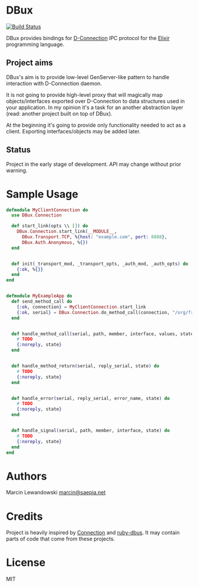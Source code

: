 # DBux
[![Build Status](https://travis-ci.org/mspanc/dbux.svg?branch=master)](https://travis-ci.org/mspanc/dbux)

DBux provides bindings for [D-Connection](http://dbus.freedesktop.org) IPC
protocol for the [Elixir](http://elixir-lang.org) programming language.

## Project aims

DBux's aim is to provide low-level GenServer-like pattern to handle interaction
with D-Connection daemon.

It is not going to provide high-level proxy that will magically map
objects/interfaces exported over D-Connection to data structures used in your application.
In my opinion it's a task for an another abstraction layer (read: another project
built on top of DBux).

At the beginning it's going to provide only functionality needed to act as
a client. Exporting interfaces/objects may be added later.

## Status

Project in the early stage of development. API may change without prior warning.

# Sample Usage

```elixir
defmodule MyClientConnection do
  use DBux.Connection

  def start_link(opts \\ []) do
    DBux.Connection.start_link(__MODULE__,
      DBux.Transport.TCP, %{host: "example.com", port: 8888},
      DBux.Auth.Anonymous, %{})
  end


  def init(_transport_mod, _transport_opts, _auth_mod, _auth_opts) do
    {:ok, %{}}
  end
end


defmodule MyExampleApp do
  def send_method_call do
    {:ok, connection} = MyClientConnection.start_link
    {:ok, serial} = DBux.Connection.do_method_call(connection, "/org/freedesktop/DBus", "org.freedesktop.DBus", "Hello", [], "org.freedesktop.DBus")
  end


  def handle_method_call(serial, path, member, interface, values, state) do
    # TODO
    {:noreply, state}
  end


  def handle_method_return(serial, reply_serial, state) do
    # TODO
    {:noreply, state}
  end


  def handle_error(serial, reply_serial, error_name, state) do
    # TODO
    {:noreply, state}
  end


  def handle_signal(serial, path, member, interface, state) do
    # TODO
    {:noreply, state}
  end
end
```

# Authors

Marcin Lewandowski <marcin@saepia.net>

# Credits

Project is heavily inspired by [Connection](https://hex.pm/packages/connection)
and [ruby-dbus](https://github.com/mvidner/ruby-dbus). It may contain parts of
code that come from these projects.

# License

MIT
